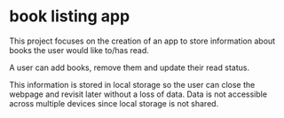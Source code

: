 # book listing app

This project focuses on the creation of an app to store information
about books the user would like to/has read.

A user can add books, remove them and update their read status.

This information is stored in local storage so the user can close
the webpage and revisit later without a loss of data. Data is not
accessible across multiple devices since local storage is not shared.